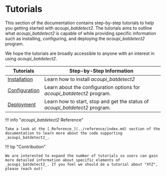 # Tutorials

This section of the documentation contains step-by-step tutorials to help you getting started with _acoupi_batdetect2_.
The tutorials aims to outline what _acoupi_batdetect2_ is capable of while providing specific information such as installing, configuring, and deploying the _acoupi_batdetect2_ program.

We hope the tutorials are broadly accessible to anyone with an interest in using _acoupi_batdetect2_.

<div class="md-table">
  <table>
    <thead>
      <tr>
        <th>
          <strong>Tutorials</strong>
        </th>
        <th>Step-by-Step Information</th>
      </tr>
    </thead>
    <tbody>
      <tr>
        <td>
          <a href="Installation">Installation</a>
        </td>
        <td>Learn how to install <i>acoupi_batdetect2</i></td>
      </tr>
      <tr>
        <td>
          <a href="Configuration">Configuration</a>
        </td>
        <td>Learn about the configuration options for <i>acoupi_batdetect2</i> program.</td>
      </tr>
      <tr>
        <td>
          <a href="Deployment">Deployment</a>
        </td>
        <td>Learn how to start, stop and get the status of <i>acoupi_batdetect2</i> program.</td>
      </tr>
    </tbody>
  </table>
</div>

!!! info "_acoupi_batdetect2_ Reference"

    Take a look at the [_Reference_](../reference/index.md) section of the documentation to learn more about the code supporting _acoupi_batdetect2_.

!!! tip "Contribution"

    We are interested to expand the number of tutorials so users can gain more detailed information about specific elements of _acoupi_batdetect2_. If you feel we should do a tutorial about "XYZ", please reach out!

